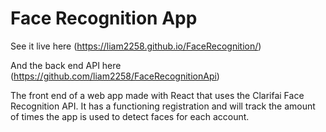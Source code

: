 # Face Recognition App

See it live here (https://liam2258.github.io/FaceRecognition/)

And the back end API here (https://github.com/liam2258/FaceRecognitionApi)

The front end of a web app made with React that uses the Clarifai Face Recognition API. It has a functioning registration and will track the amount of times the app is used to detect faces for each account.
